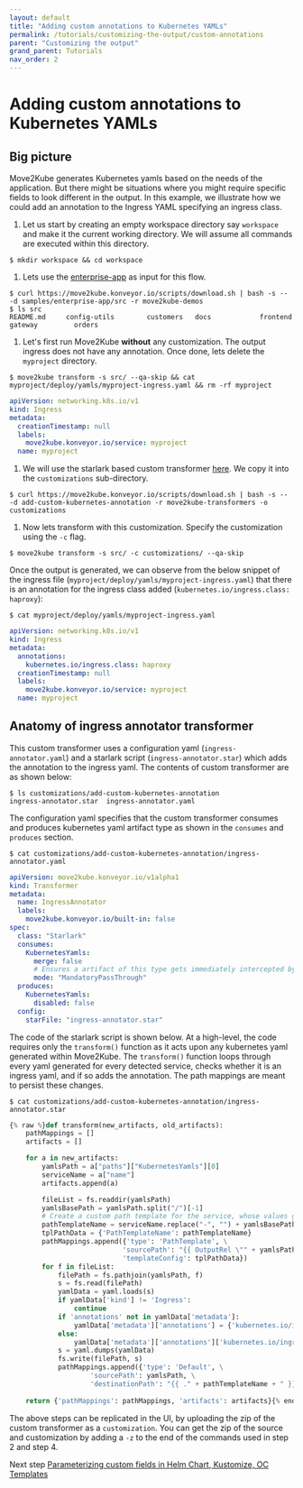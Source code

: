 ```yaml
---
layout: default
title: "Adding custom annotations to Kubernetes YAMLs"
permalink: /tutorials/customizing-the-output/custom-annotations
parent: "Customizing the output"
grand_parent: Tutorials
nav_order: 2
---
```


# Adding custom annotations to Kubernetes YAMLs

## Big picture

Move2Kube generates Kubernetes yamls based on the needs of the application. But there might be situations where you might require specific fields to look different in the output. In this example, we illustrate how we could add an annotation to the Ingress YAML specifying an ingress class. 

1. Let us start by creating an empty workspace directory say `workspace` and make it the current working directory. We will assume all commands are executed within this directory.
  ```console
  $ mkdir workspace && cd workspace
  ```

1. Lets use the [enterprise-app](https://github.com/konveyor/move2kube-demos/tree/main/samples/enterprise-app) as input for this flow.
  ```console
  $ curl https://move2kube.konveyor.io/scripts/download.sh | bash -s -- -d samples/enterprise-app/src -r move2kube-demos    
  $ ls src
  README.md		config-utils		customers	docs			frontend		gateway			orders
  ```

1. Let's first run Move2Kube **without** any customization. The output ingress does not have any annotation. Once done, lets delete the `myproject` directory.
  ```console
  $ move2kube transform -s src/ --qa-skip && cat myproject/deploy/yamls/myproject-ingress.yaml && rm -rf myproject
  ```
  ```yaml
  apiVersion: networking.k8s.io/v1
  kind: Ingress
  metadata:
    creationTimestamp: null
    labels:
      move2kube.konveyor.io/service: myproject
    name: myproject
  ```

1. We will use the starlark based custom transformer [here](https://github.com/konveyor/move2kube-transformers/tree/main/add-custom-kubernetes-annotation). We copy it into the `customizations` sub-directory.
  ```console
  $ curl https://move2kube.konveyor.io/scripts/download.sh | bash -s -- -d add-custom-kubernetes-annotation -r move2kube-transformers -o customizations
  ```

1. Now lets transform with this customization. Specify the customization using the `-c` flag. 
  ```console
  $ move2kube transform -s src/ -c customizations/ --qa-skip
  ```

Once the output is generated, we can observe from the below snippet of the ingress file (`myproject/deploy/yamls/myproject-ingress.yaml`) that there is an annotation for the ingress class added (`kubernetes.io/ingress.class: haproxy`):
  ```console
  $ cat myproject/deploy/yamls/myproject-ingress.yaml
  ```
  ```yaml
  apiVersion: networking.k8s.io/v1
  kind: Ingress
  metadata:
    annotations:
      kubernetes.io/ingress.class: haproxy
    creationTimestamp: null
    labels:
      move2kube.konveyor.io/service: myproject
    name: myproject
  ```

## Anatomy of ingress annotator transformer

This custom transformer uses a configuration yaml (`ingress-annotator.yaml`) and a starlark script (`ingress-annotator.star`) which adds the annotation to the ingress yaml. The contents of custom transformer are as shown below:
  ```console
  $ ls customizations/add-custom-kubernetes-annotation
  ingress-annotator.star  ingress-annotator.yaml
  ```
The configuration yaml specifies that the custom transformer consumes and produces kubernetes yaml artifact type as shown in the `consumes` and `produces` section.
  ```console
  $ cat customizations/add-custom-kubernetes-annotation/ingress-annotator.yaml
  ```
  ```yaml
  apiVersion: move2kube.konveyor.io/v1alpha1
  kind: Transformer
  metadata:
    name: IngressAnnotator
    labels: 
      move2kube.konveyor.io/built-in: false
  spec:
    class: "Starlark"
    consumes:
      KubernetesYamls: 
        merge: false
        # Ensures a artifact of this type gets immediately intercepted by this transformer
        mode: "MandatoryPassThrough" 
    produces:
      KubernetesYamls:
        disabled: false
    config:
      starFile: "ingress-annotator.star"
  ```

The code of the starlark script is shown below. At a high-level, the code requires only the `transform()` function as it acts upon any kubernetes yaml generated within Move2Kube. The `transform()` function loops through every yaml generated for every detected service, checks whether it is an ingress yaml, and if so adds the annotation. The path mappings are meant to persist these changes.
  ```console
  $ cat customizations/add-custom-kubernetes-annotation/ingress-annotator.star
  ```
  ```python
  {% raw %}def transform(new_artifacts, old_artifacts):
      pathMappings = []
      artifacts = []

      for a in new_artifacts:
          yamlsPath = a["paths"]["KubernetesYamls"][0]
          serviceName = a["name"]
          artifacts.append(a)

          fileList = fs.readdir(yamlsPath)
          yamlsBasePath = yamlsPath.split("/")[-1]
          # Create a custom path template for the service, whose values gets filled and can be used in other pathmappings
          pathTemplateName = serviceName.replace("-", "") + yamlsBasePath
          tplPathData = {'PathTemplateName': pathTemplateName}
          pathMappings.append({'type': 'PathTemplate', \
                              'sourcePath': "{{ OutputRel \"" + yamlsPath + "\" }}", \
                              'templateConfig': tplPathData})
          for f in fileList:
              filePath = fs.pathjoin(yamlsPath, f)
              s = fs.read(filePath)
              yamlData = yaml.loads(s)
              if yamlData['kind'] != 'Ingress':
                  continue
              if 'annotations' not in yamlData['metadata']:
                  yamlData['metadata']['annotations'] = {'kubernetes.io/ingress.class': 'haproxy'}
              else:
                  yamlData['metadata']['annotations']['kubernetes.io/ingress.class'] = 'haproxy'
              s = yaml.dumps(yamlData)
              fs.write(filePath, s)
              pathMappings.append({'type': 'Default', \
                      'sourcePath': yamlsPath, \
                      'destinationPath': "{{ ." + pathTemplateName + " }}"})
          
      return {'pathMappings': pathMappings, 'artifacts': artifacts}{% endraw %}
  ```

The above steps can be replicated in the UI, by uploading the zip of the custom transformer as a `customization`. You can get the zip of the source and customization by adding a `-z` to the end of the commands used in step 2 and step 4.

Next step [Parameterizing custom fields in Helm Chart, Kustomize, OC Templates](/tutorials/customizing-the-output/custom-parameterization-of-helm-charts-kustomize-octemplates)
